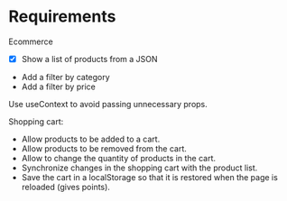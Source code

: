 # Requirements

Ecommerce

- [x] Show a list of products from a JSON
-  Add a filter by category
-  Add a filter by price

Use useContext to avoid passing unnecessary props.

Shopping cart:

-  Allow products to be added to a cart.
-  Allow products to be removed from the cart.
-  Allow to change the quantity of products in the cart.
-  Synchronize changes in the shopping cart with the product list.
-  Save the cart in a localStorage so that it is restored when the page is reloaded (gives points).